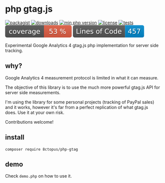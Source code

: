 # php gtag.js

[![packagist](https://poser.pugx.org/8ctopus/php-gtag/v)](https://packagist.org/packages/8ctopus/php-gtag)
[![downloads](https://poser.pugx.org/8ctopus/php-gtag/downloads)](https://packagist.org/packages/8ctopus/php-gtag)
[![min php version](https://poser.pugx.org/8ctopus/php-gtag/require/php)](https://packagist.org/packages/8ctopus/php-gtag)
[![license](https://poser.pugx.org/8ctopus/php-gtag/license)](https://packagist.org/packages/8ctopus/php-gtag)
[![tests](https://github.com/8ctopus/php-gtag/actions/workflows/tests.yml/badge.svg)](https://github.com/8ctopus/php-gtag/actions/workflows/tests.yml)
![code coverage badge](https://raw.githubusercontent.com/8ctopus/php-gtag/image-data/coverage.svg)
![lines of code](https://raw.githubusercontent.com/8ctopus/php-gtag/image-data/lines.svg)

Experimental Google Analytics 4 gtag.js php implementation for server side tracking.

## why?

Google Analytics 4 measurement protocol is limited in what it can measure.

The objective of this library is to use the much more powerful gtag.js API for server side measurements.

I'm using the library for some personal projects (tracking of PayPal sales) and it works, however it's far from a perfect replication of what gtag.js does. Use it at your own risk.

Contributions welcome!

## install

    composer require 8ctopus/php-gtag

## demo

Check `demo.php` on how to use it.
